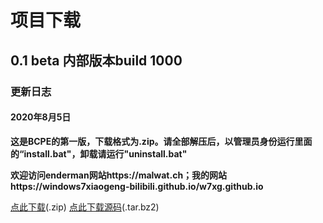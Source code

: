 <div style="width:100%;margin:0 auto">
<p><h1>项目下载</h1></p>
<p><h2>0.1 beta 内部版本build 1000</h2></p>
<p><h3>更新日志</h3></p>
<p><h4>2020年8月5日</h4></p>
<p><b>这是BCPE的第一版，下载格式为.zip。请全部解压后，以管理员身份运行里面的“install.bat"，卸载请运行"uninstall.bat"</b></p>
<p><b>欢迎访问enderman网站https://malwat.ch；我的网站https://windows7xiaogeng-bilibili.github.io/w7xg.github.io</b></p>
<a href="MS-DOS.zip">点此下载</a>(.zip)
<a href="MS-DOS.tar.bz2">点此下载源码</a>(.tar.bz2)
</div>


